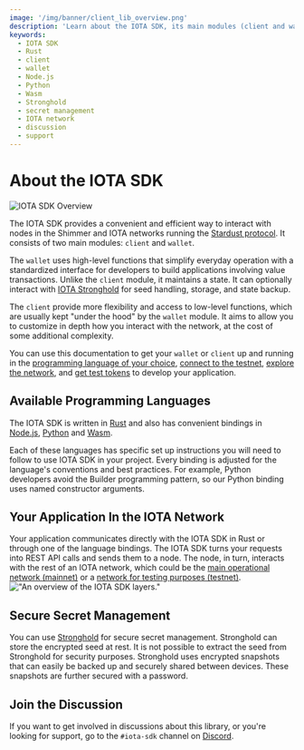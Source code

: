 ```yaml
---
image: '/img/banner/client_lib_overview.png'
description: 'Learn about the IOTA SDK, its main modules (client and wallet), available programming languages (Rust, Node.js, Python, and Wasm), secure secret management using Stronghold, and how to join the discussion and get support.'
keywords:
  - IOTA SDK
  - Rust
  - client
  - wallet
  - Node.js
  - Python
  - Wasm
  - Stronghold
  - secret management
  - IOTA network
  - discussion
  - support
---
```


# About the IOTA SDK

![IOTA SDK Overview](/img/banner/client_lib_overview.png)

The IOTA SDK provides a convenient and efficient way to interact with nodes in the Shimmer
and IOTA networks running the [Stardust protocol](https://wiki.iota.org/shimmer/develop/explanations/what-is-stardust).
It consists of two main modules: `client` and `wallet`.

The `wallet` uses high-level functions that simplify everyday operation with a standardized interface for developers to
build applications involving value transactions. Unlike the `client` module, it maintains a state. It can optionally
interact
with [IOTA Stronghold](https://github.com/iotaledger/stronghold.rs/) for seed handling, storage, and state backup.

The `client` provide more flexibility and access to low-level functions, which are usually kept "under the hood" by the
`wallet` module. It aims to allow you to customize in depth how you interact with the network, at the cost of some
additional
complexity.

You can use this documentation to get your `wallet` or `client` up and running in
the [programming language of your choice](#available-programming-languages), [connect to the testnet](explanations/testnet-and-test-tokens.md#connect-to-the-testnet-api), [explore the network](explanations/testnet-and-test-tokens.md#explore-the-network),
and [get test tokens](explanations/testnet-and-test-tokens.md#get-test-tokens) to develop your application.

## Available Programming Languages

The IOTA SDK is written in [Rust](getting-started/rust.mdx) and also has convenient bindings
in [Node.js](getting-started/nodejs.mdx), [Python](getting-started/python.mdx) and [Wasm](getting-started/wasm.mdx).

Each of these languages has specific set up instructions you will need to follow to use IOTA SDK in your project. Every
binding is adjusted for the language's conventions and best practices. For example, Python developers avoid the Builder
programming pattern, so our Python binding uses named constructor arguments. 

## Your Application In the IOTA Network

Your application communicates directly with the IOTA SDK in Rust or through one of the language bindings. The IOTA SDK turns
your requests into REST API calls and sends them to a node. The node, in turn, interacts with the
rest of an IOTA network, which could be
the [main operational network (mainnet)](https://wiki.iota.org/shimmer/develop/explanations/what-is-shimmer/networks/#shimmer-mainnet)
or
a [network for testing purposes (testnet)](https://wiki.iota.org/shimmer/develop/explanations/what-is-shimmer/networks/#public-testnet). !["An overview of the IOTA SDK layers."](/img/layered_overview.svg 'An overview of the IOTA SDK layers.')

## Secure Secret Management

You can use [Stronghold](https://wiki.iota.org/shimmer/stronghold.rs/welcome) for secure secret management. Stronghold
can store the encrypted seed at rest. It is not possible to extract the seed from Stronghold for security purposes.
Stronghold uses encrypted snapshots that can easily be backed up and securely shared between devices. These snapshots
are further secured with a password.

## Join the Discussion

If you want to get involved in discussions about this library, or you're looking for support, go to the `#iota-sdk`
channel
on [Discord](https://discord.iota.org).
